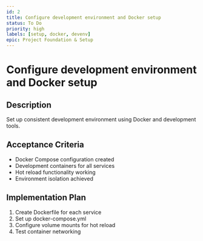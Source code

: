 ```yaml
---
id: 2
title: Configure development environment and Docker setup
status: To Do
priority: high
labels: [setup, docker, devenv]
epic: Project Foundation & Setup
---
```


# Configure development environment and Docker setup

## Description
Set up consistent development environment using Docker and development tools.

## Acceptance Criteria
- Docker Compose configuration created
- Development containers for all services
- Hot reload functionality working
- Environment isolation achieved

## Implementation Plan
1. Create Dockerfile for each service
2. Set up docker-compose.yml
3. Configure volume mounts for hot reload
4. Test container networking